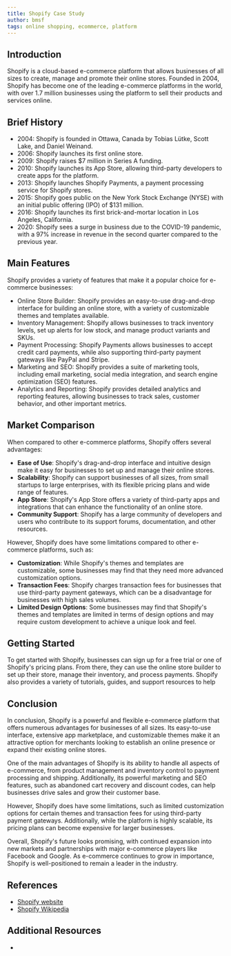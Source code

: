 ```yaml
---
title: Shopify Case Study
author: bmsf
tags: online shopping, ecommerce, platform
---
```


## Introduction

Shopify is a cloud-based e-commerce platform that allows businesses of all sizes to create, manage and promote their online stores. Founded in 2004, Shopify has become one of the leading e-commerce platforms in the world, with over 1.7 million businesses using the platform to sell their products and services online.

## Brief History


- 2004: Shopify is founded in Ottawa, Canada by Tobias Lütke, Scott Lake, and Daniel Weinand.
- 2006: Shopify launches its first online store.
- 2009: Shopify raises $7 million in Series A funding.
- 2010: Shopify launches its App Store, allowing third-party developers to create apps for the platform.
- 2013: Shopify launches Shopify Payments, a payment processing service for Shopify stores.
- 2015: Shopify goes public on the New York Stock Exchange (NYSE) with an initial public offering (IPO) of $131 million.
- 2016: Shopify launches its first brick-and-mortar location in Los Angeles, California.
- 2020: Shopify sees a surge in business due to the COVID-19 pandemic, with a 97% increase in revenue in the second quarter compared to the previous year.

## Main Features

Shopify provides a variety of features that make it a popular choice for e-commerce businesses:

- Online Store Builder: Shopify provides an easy-to-use drag-and-drop interface for building an online store, with a variety of customizable themes and templates available.
- Inventory Management: Shopify allows businesses to track inventory levels, set up alerts for low stock, and manage product variants and SKUs.
- Payment Processing: Shopify Payments allows businesses to accept credit card payments, while also supporting third-party payment gateways like PayPal and Stripe.
- Marketing and SEO: Shopify provides a suite of marketing tools, including email marketing, social media integration, and search engine optimization (SEO) features.
- Analytics and Reporting: Shopify provides detailed analytics and reporting features, allowing businesses to track sales, customer behavior, and other important metrics.

## Market Comparison

When compared to other e-commerce platforms, Shopify offers several advantages:

- **Ease of Use**: Shopify's drag-and-drop interface and intuitive design make it easy for businesses to set up and manage their online stores.
- **Scalability**: Shopify can support businesses of all sizes, from small startups to large enterprises, with its flexible pricing plans and wide range of features.
- **App Store**: Shopify's App Store offers a variety of third-party apps and integrations that can enhance the functionality of an online store.
- **Community Support**: Shopify has a large community of developers and users who contribute to its support forums, documentation, and other resources.

However, Shopify does have some limitations compared to other e-commerce platforms, such as:

- **Customization**: While Shopify's themes and templates are customizable, some businesses may find that they need more advanced customization options.
- **Transaction Fees**: Shopify charges transaction fees for businesses that use third-party payment gateways, which can be a disadvantage for businesses with high sales volumes.
- **Limited Design Options**: Some businesses may find that Shopify's themes and templates are limited in terms of design options and may require custom development to achieve a unique look and feel.


## Getting Started

To get started with Shopify, businesses can sign up for a free trial or one of Shopify's pricing plans. From there, they can use the online store builder to set up their store, manage their inventory, and process payments. Shopify also provides a variety of tutorials, guides, and support resources to help

## Conclusion

In conclusion, Shopify is a powerful and flexible e-commerce platform that offers numerous advantages for businesses of all sizes. Its easy-to-use interface, extensive app marketplace, and customizable themes make it an attractive option for merchants looking to establish an online presence or expand their existing online stores.

One of the main advantages of Shopify is its ability to handle all aspects of e-commerce, from product management and inventory control to payment processing and shipping. Additionally, its powerful marketing and SEO features, such as abandoned cart recovery and discount codes, can help businesses drive sales and grow their customer base.

However, Shopify does have some limitations, such as limited customization options for certain themes and transaction fees for using third-party payment gateways. Additionally, while the platform is highly scalable, its pricing plans can become expensive for larger businesses.

Overall, Shopify's future looks promising, with continued expansion into new markets and partnerships with major e-commerce players like Facebook and Google. As e-commerce continues to grow in importance, Shopify is well-positioned to remain a leader in the industry.

## References

- [Shopify website](https://www.shopify.com)
- [Shopify Wikipedia](https://en.wikipedia.org/wiki/Shopify)

## Additional Resources

- 
